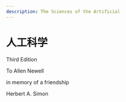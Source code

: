 ```yaml
---
description: The Sciences of the Artificial
---
```


# 人工科学

Third Edition





To Allen Newell

in memory of a friendship





Herbert A. Simon

















